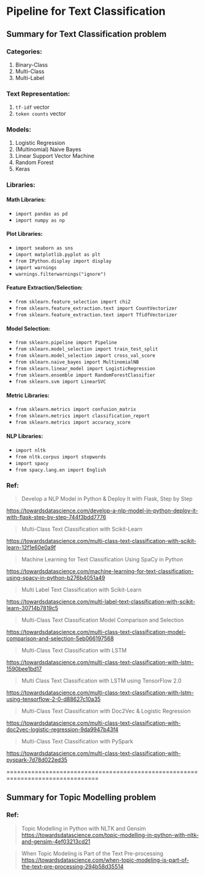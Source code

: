 # Pipeline for Text Classification  

## Summary for Text Classification problem  

### Categories:
1. Binary-Class 
2. Multi-Class 
3. Multi-Label 

### Text Representation:
1. `tf-idf` vector
2. `token counts` vector

### Models: 
1. Logistic Regression
2. (Multinomial) Naive Bayes
3. Linear Support Vector Machine
4. Random Forest
5. Keras

### Libraries:
#### Math Libraries:
- `import pandas as pd`
- `import numpy as np`

#### Plot Libraries:
- `import seaborn as sns`
- `import matplotlib.pyplot as plt`
- `from IPython.display import display`
- `import warnings`
- `warnings.filterwarnings("ignore")`

#### Feature Extraction/Selection:
- `from sklearn.feature_selection import chi2`
- `from sklearn.feature_extraction.text import CountVectorizer`
- `from sklearn.feature_extraction.text import TfidfVectorizer`

#### Model Selection:
- `from sklearn.pipeline import Pipeline`
- `from sklearn.model_selection import train_test_split`
- `from sklearn.model_selection import cross_val_score`
- `from sklearn.naive_bayes import MultinomialNB`
- `from sklearn.linear_model import LogisticRegression`
- `from sklearn.ensemble import RandomForestClassifier`
- `from sklearn.svm import LinearSVC`

#### Metric Libraries:
- `from sklearn.metrics import confusion_matrix`
- `from sklearn.metrics import classification_report`
- `from sklearn.metrics import accuracy_score`

#### NLP Libraries:
- `import nltk`
- `from nltk.corpus import stopwords`
- `import spacy`
- `from spacy.lang.en import English`


### Ref:
> Develop a NLP Model in Python & Deploy It with Flask, Step by Step  

https://towardsdatascience.com/develop-a-nlp-model-in-python-deploy-it-with-flask-step-by-step-744f3bdd7776


> Multi-Class Text Classification with Scikit-Learn  

https://towardsdatascience.com/multi-class-text-classification-with-scikit-learn-12f1e60e0a9f


> Machine Learning for Text Classification Using SpaCy in Python  

https://towardsdatascience.com/machine-learning-for-text-classification-using-spacy-in-python-b276b4051a49


> Multi Label Text Classification with Scikit-Learn  

https://towardsdatascience.com/multi-label-text-classification-with-scikit-learn-30714b7819c5


> Multi-Class Text Classification Model Comparison and Selection  

https://towardsdatascience.com/multi-class-text-classification-model-comparison-and-selection-5eb066197568


> Multi-Class Text Classification with LSTM  

https://towardsdatascience.com/multi-class-text-classification-with-lstm-1590bee1bd17  


> Multi Class Text Classification with LSTM using TensorFlow 2.0  

https://towardsdatascience.com/multi-class-text-classification-with-lstm-using-tensorflow-2-0-d88627c10a35  


> Multi-Class Text Classification with Doc2Vec & Logistic Regression  

https://towardsdatascience.com/multi-class-text-classification-with-doc2vec-logistic-regression-9da9947b43f4  


> Multi-Class Text Classification with PySpark  

https://towardsdatascience.com/multi-class-text-classification-with-pyspark-7d78d022ed35

================================================================================  

## Summary for Topic Modelling problem  


### Ref:
> Topic Modelling in Python with NLTK and Gensim
https://towardsdatascience.com/topic-modelling-in-python-with-nltk-and-gensim-4ef03213cd21  


> When Topic Modeling is Part of the Text Pre-processing
https://towardsdatascience.com/when-topic-modeling-is-part-of-the-text-pre-processing-294b58d35514  


